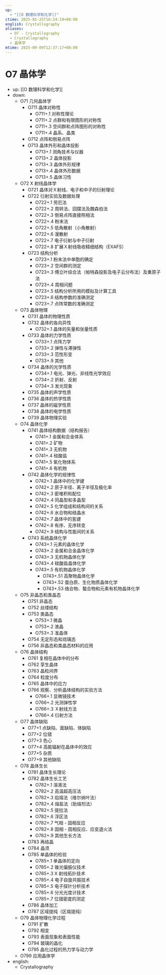 ```yaml
---
up:
  - "[[O 数理科学和化学]]"
ctime: 2025-01-25T16:24:19+08:00
english: Crystallography
aliases:
  - O7 - Crystallography
  - Crystallography
  - 晶体学
mtime: 2025-09-09T12:37:17+08:00
---
```


# O7 晶体学

- up: [[O 数理科学和化学]]
- down:
	- O71 几何晶体学
		- O711 晶体对称性
			- O711+.1 对称性理论
			- O711+.2 点群和有限图形的对称性
			- O711+.3 空间群和点阵图形的对称性
			- O711+.4 晶系、晶类
		- O712 点阵和倒易点阵
		- O713 晶体外形和晶体投影
			- O713+.1 测角技术与仪器
			- O713+.2 晶体投影
			- O713+.3 晶体外形规律
			- O713+.4 晶体外形数据
			- O713+.5 晶体习性
	- O72 X 射线晶体学
		- O721 晶体对Ｘ射线、电子和中子的衍射理论
		- O722 衍射实验及数据处理
			- O722+.1 劳厄法
			- O722+.2 周转法、回摆法及魏森伯法
			- O722+.3 倒易点阵直接照相法
			- O722+.4 粉末法
			- O722+.5 低角散射（小角散射）
			- O722+.6 漫散射
			- O722+.7 电子衍射与中子衍射
			- O722+.8 扩展Ｘ射线吸收精细结构（EXAFS）
		- O723 结构分析
			- O723+.1 粉末法中单胞的确定
			- O723+.2 空间群的测定
			- O723+.3 傅立叶综合法（帕特森投影及电子云分布法）及重原子法
			- O723+.4 周相问题
			- O723+.5 结构分析所用的模拟及计算工具
			- O723+.6 结构参数的准确测定
			- O723+.7 点阵常数的准确测定
	- O73 晶体物理
		- O731 晶体的物理性质
		- O732 晶体的各向异性
			- O732+.1 晶体的矢量和张量性质
		- O733 晶体的力学性质
			- O733+.1 点阵力学
			- O733+.2 弹性与滞弹性
			- O733+.3 范性形变
			- O733+.9 其他
		- O734 晶体的光学性质
			- O734+.1 电光、弹光、非线性光学效应
			- O734+.2 折射、反射
			- O734+.3 发光现象
		- O735 晶体的声学性质
		- O736 晶体的热学性质
		- O737 晶体的磁学性质
		- O738 晶体的电学性质
		- O739 晶体物理实验
	- O74 晶体化学
		- O741 晶体结构数据（结构报告）
			- O741+.1 金属和合金体系
			- O741+.2 矿物
			- O741+.3 无机物
			- O741+.4 硅酸盐
			- O741+.5 氧化物体系
			- O741+.6 有机物
		- O742 晶体化学的规律性
			- O742+.1 晶体中的化学键
			- O742+.2 原子半径、离子半径及极化率
			- O742+.3 密堆积和配位
			- O742+.4 同晶型和多晶型
			- O742+.5 化学组成和结构间的关系
			- O742+.6 水合物和结晶水
			- O742+.7 晶体中的氢键
			- O742+.8 有序、无序转变
			- O742+.9 结构与性能间的关系
		- O743 系统晶体化学
			- O743+.1 元素的晶体化学
			- O743+.2 金属和合金晶体化学
			- O743+.3 无机物晶体化学
			- O743+.4 硅酸盐晶体化学
			- O743+.5 有机物晶体化学
				- O743+.51 高聚物晶体化学
				- O743+.52 蛋白质、生化物质晶体化学
				- O743+.53 络合物、螯合物和元素有机物晶体化学
	- O75 非晶态和类晶态
		- O751 非晶态
		- O752 丝缕结构
		- O753 类晶态
			- O753+.1 微晶
			- O753+.2 液晶
			- O753+.3 准晶体
		- O754 无定形态和琉璃态
		- O756 非晶态和类晶态材料的应用
	- O76 晶体结构
		- O761 复相在晶体中的分布
		- O762 孪生晶体
		- O763 晶粒间界
		- O764 粒度分布
		- O765 晶体中的应力
		- O766 观察、分析晶体结构的实验方法
			- O766+.1 显微镜技术
			- O766+.2 光测弹性学
			- O766+.3 Ｘ射线方法
			- O766+.4 衍射方法
	- O77 晶体缺陷
		- O77+1 点缺陷、面缺陷、体缺陷
		- O77+2 位错
		- O77+3 色心
		- O77+4 高能辐射在晶体中的效应
		- O77+5 杂质
		- O77+9 其他缺陷
	- O78 晶体生长
		- O781 晶体生长理论
		- O782 晶体生长工艺
			- O782+.1 溶液法
			- O782+.2 高温超高压法
			- O782+.3 焰熔法（维尔纳叶法）
			- O782+.4 熔盐法（助熔剂法）
			- O782+.5 提拉法
			- O782+.6 浮区法
			- O782+.7 气相 - 固相反应
			- O782+.8 固相 - 固相反应、应变退火法
			- O782+.9 其他生长方法
		- O783 再结晶
		- O784 晶须
		- O785 单晶体的检验
			- O785+.1 单晶体的定向
			- O785+.2 锥光偏振仪技术
			- O785+.3 X 射线拓扑技术
			- O785+.4 电子自旋共振技术
			- O785+.5 电子探针分析技术
			- O785+.6 分光光度计技术
			- O785+.7 位错密度的测定
		- O786 晶体加工
		- O787 区域提纯（区熔提纯）
	- O79 晶体物理化学过程
		- O791 扩散
		- O792 相变
		- O793 表面现象和表面性能
		- O794 玻璃的晶化
		- O795 晶化过程的热力学与动力学
	- O799 应用晶体学
- english:
	- Crystallography

